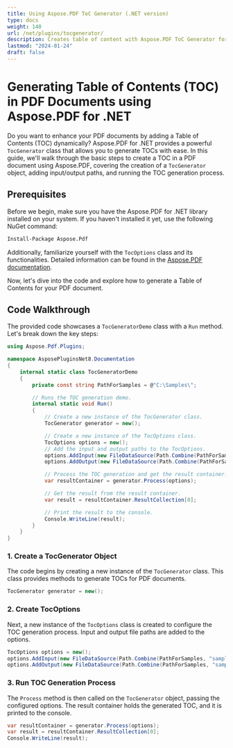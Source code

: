```yaml
---
title: Using Aspose.PDF ToC Generator (.NET version)
type: docs
weight: 140
url: /net/plugins/tocgenerator/
description: Creates table of content with Aspose.PDF ToC Generator for .NET 
lastmod: "2024-01-24"
draft: false
---
```


# Generating Table of Contents (TOC) in PDF Documents using Aspose.PDF for .NET

Do you want to enhance your PDF documents by adding a Table of Contents (TOC) dynamically? Aspose.PDF for .NET provides a powerful `TocGenerator` class that allows you to generate TOCs with ease. In this guide, we'll walk through the basic steps to create a TOC in a PDF document using Aspose.PDF, covering the creation of a `TocGenerator` object, adding input/output paths, and running the TOC generation process.

## Prerequisites

Before we begin, make sure you have the Aspose.PDF for .NET library installed on your system. If you haven't installed it yet, use the following NuGet command:

```bash
Install-Package Aspose.Pdf
```

Additionally, familiarize yourself with the `TocOptions` class and its functionalities. Detailed information can be found in the [Aspose.PDF documentation](https://reference.aspose.com/pdf/net/aspose.pdf/TocOptions/).

Now, let's dive into the code and explore how to generate a Table of Contents for your PDF document.

## Code Walkthrough

The provided code showcases a `TocGeneratorDemo` class with a `Run` method. Let's break down the key steps:

```csharp
using Aspose.Pdf.Plugins;

namespace AsposePluginsNet8.Documentation
{
    internal static class TocGeneratorDemo
    {
        private const string PathForSamples = @"C:\Samples\";

        // Runs the TOC generation demo.
        internal static void Run()
        {
            // Create a new instance of the TocGenerator class.
            TocGenerator generator = new();

            // Create a new instance of the TocOptions class.
            TocOptions options = new();
            // Add the input and output paths to the TocOptions.
            options.AddInput(new FileDataSource(Path.Combine(PathForSamples, "sample.pdf")));
            options.AddOutput(new FileDataSource(Path.Combine(PathForSamples, "sample_toc.pdf")));

            // Process the TOC generation and get the result container.
            var resultContainer = generator.Process(options);

            // Get the result from the result container.
            var result = resultContainer.ResultCollection[0];

            // Print the result to the console.
            Console.WriteLine(result);
        }
    }
}
```

### 1. Create a TocGenerator Object

The code begins by creating a new instance of the `TocGenerator` class. This class provides methods to generate TOCs for PDF documents.

```csharp
TocGenerator generator = new();
```

### 2. Create TocOptions

Next, a new instance of the `TocOptions` class is created to configure the TOC generation process. Input and output file paths are added to the options.

```csharp
TocOptions options = new();
options.AddInput(new FileDataSource(Path.Combine(PathForSamples, "sample.pdf")));
options.AddOutput(new FileDataSource(Path.Combine(PathForSamples, "sample_toc.pdf")));
```

### 3. Run TOC Generation Process

The `Process` method is then called on the `TocGenerator` object, passing the configured options. The result container holds the generated TOC, and it is printed to the console.

```csharp
var resultContainer = generator.Process(options);
var result = resultContainer.ResultCollection[0];
Console.WriteLine(result);
```
